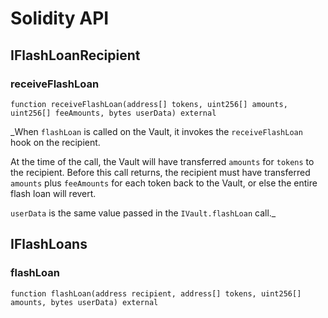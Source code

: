 # Solidity API

## IFlashLoanRecipient

### receiveFlashLoan

```solidity
function receiveFlashLoan(address[] tokens, uint256[] amounts, uint256[] feeAmounts, bytes userData) external
```

_When `flashLoan` is called on the Vault, it invokes the `receiveFlashLoan` hook on the recipient.

At the time of the call, the Vault will have transferred `amounts` for `tokens` to the recipient. Before this
call returns, the recipient must have transferred `amounts` plus `feeAmounts` for each token back to the
Vault, or else the entire flash loan will revert.

`userData` is the same value passed in the `IVault.flashLoan` call._

## IFlashLoans

### flashLoan

```solidity
function flashLoan(address recipient, address[] tokens, uint256[] amounts, bytes userData) external
```

